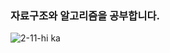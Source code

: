 ### 자료구조와 알고리즘을 공부합니다.
![2-11-hi ka](https://github.com/user-attachments/assets/6e956813-12ae-46d5-b07c-be58c85ed702)
